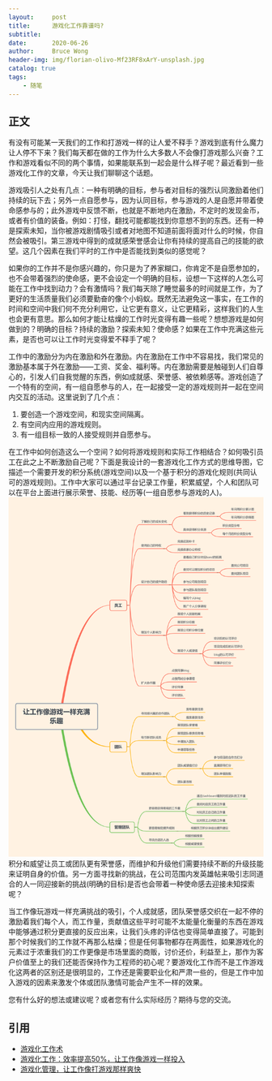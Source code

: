 ```yaml
---
layout:     post
title:      游戏化工作靠谱吗?
subtitle:   
date:       2020-06-26
author:     Bruce Wong
header-img: img/florian-olivo-Mf23RF8xArY-unsplash.jpg
catalog: true
tags:
    - 随笔
---
```


## 正文

有没有可能某一天我们的工作和打游戏一样的让人爱不释手？游戏到底有什么魔力让人停不下来？我们每天都在做的工作为什么大多数人不会像打游戏那么兴奋？工作和游戏看似不同的两个事情，如果能联系到一起会是什么样子呢？最近看到一些游戏化工作的文章，今天让我们聊聊这个话题。

游戏吸引人之处有几点：一种有明确的目标，参与者对目标的强烈认同激励着他们持续的玩下去；另外一点自愿参与，因为认同目标，参与游戏的人是自愿并带着使命感参与的；此外游戏中反馈不断，也就是不断地内在激励，不定时的发现金币，或者有价值的装备。例如：打怪，翻找可能都能找到你意想不到的东西。还有一种是探索未知，当你被游戏剧情吸引或者对地图不知道前面将面对什么的时候，你自然会被吸引。第三游戏中得到的成就感荣誉感会让你有持续的提高自己的技能的欲望。这几个因素在我们平时的工作中是否能找到类似的感觉呢？  

如果你的工作并不是你感兴趣的，你只是为了养家糊口，你肯定不是自愿参加的，也不会带着强烈的使命感，更不会设定一个明确的目标，设想一下这样的人怎么可能在工作中找到动力？会有激情吗？我们每天除了睡觉最多的时间就是工作，为了更好的生活质量我们必须要勤奋的像个小蚂蚁。既然无法避免这一事实，在工作的时间和空间中我们何不充分利用它，让它更有意义，让它更精彩，这样我们的人生也会更有意思。那么如何才能让枯燥的工作时光变得有趣一些呢？想想游戏是如何做到的？明确的目标？持续的激励？探索未知？使命感？如果在工作中充满这些元素，是否也可以让工作时光变得爱不释手了呢？  

工作中的激励分为内在激励和外在激励。内在激励在工作中不容易找，我们常见的激励基本属于外在激励——工资、奖金、福利等。内在激励需要是触碰到人们自尊心的，引发人们自我觉醒的东西，例如成就感、荣誉感、被依赖感等。游戏创造了一个特有的空间，有一组自愿参与的人，在一起接受一定的游戏规则并一起在空间内交互的活动。这里说到了几个点：
1. 要创造一个游戏空间，和现实空间隔离。
2. 有空间内应用的游戏规则。
3. 有一组目标一致的人接受规则并自愿参与。  

在工作中如何创造这么一个空间？如何将游戏规则和实际工作相结合？如何吸引员工在此之上不断激励自己呢？下面是我设计的一套游戏化工作方式的思维导图，它描述一个需要开发的积分系统(游戏空间)以及一个基于积分的游戏化规则(共同认可的游戏规则)。工作中大家可以通过平台记录工作量，积累威望，个人和团队可以在平台上面进行展示荣誉、技能、经历等(一组自愿参与游戏的人)。  
![agilesurvey](/img/data/worklikegame.png)  
积分和威望让员工或团队更有荣誉感，而维护和升级他们需要持续不断的升级技能来证明自身的价值。另一方面寻找新的挑战，在公司范围内发英雄帖来吸引志同道合的人一同迎接新的挑战(明确的目标)是否也会带着一种使命感去迎接未知探索呢？  

当工作像玩游戏一样充满挑战的吸引，个人成就感，团队荣誉感交织在一起不停的激励着我们每个人，而工作量，贡献值这些平时可能不太能量化衡量的东西在游戏中能够通过积分更直接的反应出来，让我们头疼的评估也变得简单直接了。可能到那个时候我们的工作就不再那么枯燥；但是任何事物都存在两面性，如果游戏化的元素过于浓重我们的工作更像是市场里面的商贩，讨价还价，利益至上，那作为客户价值至上的我们还能否保持作为工程师的初心呢？要游戏化工作而不是工作游戏化这两者的区别还是很明显的，工作还是需要职业化和严肃一些的，但是工作中加入游戏的因素来激发个体或团队激情可能会产生不一样的效果。  

您有什么好的想法或建议呢？或者您有什么实际经历？期待与您的交流。

## 引用
- [游戏化工作术](http://www.gtdlife.com/2013/3214/games-at-work/) 
- [游戏化工作：效率提高50%，让工作像游戏一样投入](https://zhuanlan.zhihu.com/p/28389580) 
- [游戏化管理，让工作像打游戏那样爽快](https://www.jianshu.com/p/634220098a5c) 
